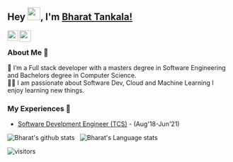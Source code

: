 ## Hey <img src="https://github.com/TheDudeThatCode/TheDudeThatCode/blob/master/Assets/Hi.gif" width="29px">, I'm [Bharat Tankala!](https://www.linkedin.com/in/bharat-t) 
<!--
**isupersky/isupersky** is a ✨ _special_ ✨ repository because its `README.md` (this file) appears on your GitHub profile.

Here are some ideas to get you started:

- 🔭 I’m currently working on ...
- 🌱 I’m currently learning ...
- 👯 I’m looking to collaborate on ...
- 🤔 I’m looking for help with ...
- 💬 Ask me about ...
- 📫 How to reach me: ...
- 😄 Pronouns: ...
- ⚡ Fun fact: ...
-->


<a href="https://www.linkedin.com/in/bharat-t">
  <img align="left" width="24px" src="https://cdn.jsdelivr.net/npm/simple-icons@v3/icons/linkedin.svg"  />
</a>
<a href="mailto:bharattankala@gmail.com">
  <img align="left" width="26px" src="https://cdn.jsdelivr.net/npm/simple-icons@v3/icons/gmail.svg" />
</a>


<br />

### About Me 🚀
🌱 I’m a Full stack developer with a masters degree in Software Engineering and Bachelors degree in Computer Science. </br>
👨‍💻  I am passionate about Software Dev, Cloud and Machine Learning I enjoy learning new things. </br>

### My Experiences 🙌
- [Software Develpment Engineer (TCS)](https://www.tcs.com) - (Aug'18-Jun'21)
<!-- - [BAT Ambassador (Brave)](https://brave.com/) - (Apr'21-Present) -->

![Bharat's github stats](https://github-readme-stats.vercel.app/api?username=bharat-sunny&show_icons=true&hide_border=true)&nbsp;&nbsp;
![Bharat's Language stats](https://github-readme-stats-eight-theta.vercel.app/api/top-langs/?username=bharat-sunny&layout=compact&langs_count=8&hide_border=true)
<br />


![visitors](https://visitor-badge.laobi.icu/badge?page_id=bharat-sunny.bharat-sunny)
